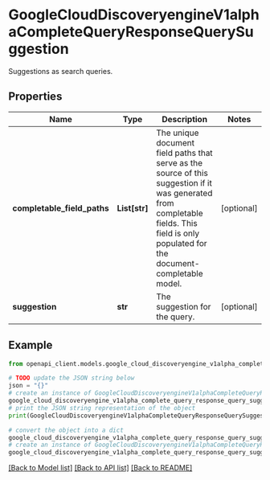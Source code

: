 # GoogleCloudDiscoveryengineV1alphaCompleteQueryResponseQuerySuggestion

Suggestions as search queries.

## Properties

Name | Type | Description | Notes
------------ | ------------- | ------------- | -------------
**completable_field_paths** | **List[str]** | The unique document field paths that serve as the source of this suggestion if it was generated from completable fields. This field is only populated for the document-completable model. | [optional] 
**suggestion** | **str** | The suggestion for the query. | [optional] 

## Example

```python
from openapi_client.models.google_cloud_discoveryengine_v1alpha_complete_query_response_query_suggestion import GoogleCloudDiscoveryengineV1alphaCompleteQueryResponseQuerySuggestion

# TODO update the JSON string below
json = "{}"
# create an instance of GoogleCloudDiscoveryengineV1alphaCompleteQueryResponseQuerySuggestion from a JSON string
google_cloud_discoveryengine_v1alpha_complete_query_response_query_suggestion_instance = GoogleCloudDiscoveryengineV1alphaCompleteQueryResponseQuerySuggestion.from_json(json)
# print the JSON string representation of the object
print(GoogleCloudDiscoveryengineV1alphaCompleteQueryResponseQuerySuggestion.to_json())

# convert the object into a dict
google_cloud_discoveryengine_v1alpha_complete_query_response_query_suggestion_dict = google_cloud_discoveryengine_v1alpha_complete_query_response_query_suggestion_instance.to_dict()
# create an instance of GoogleCloudDiscoveryengineV1alphaCompleteQueryResponseQuerySuggestion from a dict
google_cloud_discoveryengine_v1alpha_complete_query_response_query_suggestion_from_dict = GoogleCloudDiscoveryengineV1alphaCompleteQueryResponseQuerySuggestion.from_dict(google_cloud_discoveryengine_v1alpha_complete_query_response_query_suggestion_dict)
```
[[Back to Model list]](../README.md#documentation-for-models) [[Back to API list]](../README.md#documentation-for-api-endpoints) [[Back to README]](../README.md)


